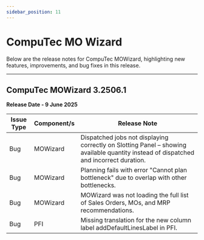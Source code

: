 ```yaml
---
sidebar_position: 11
---
```


# CompuTec MO Wizard

Below are the release notes for CompuTec MOWizard, highlighting new features, improvements, and bug fixes in this release.

---

## CompuTec MOWizard 3.2506.1

**Release Date - 9 June 2025**

| Issue Type | Component/s | Release Note |
| --- | --- | --- |
| Bug | MOWizard | Dispatched jobs not displaying correctly on Slotting Panel – showing available quantity instead of dispatched and incorrect duration. |
| Bug | MOWizard | Planning fails with error "Cannot plan bottleneck" due to overlap with other bottlenecks. |
| Bug | MOWizard | MOWizard was not loading the full list of Sales Orders, MOs, and MRP recommendations. |
| Bug | PFI | Missing translation for the new column label addDefaultLinesLabel in PFI. |

